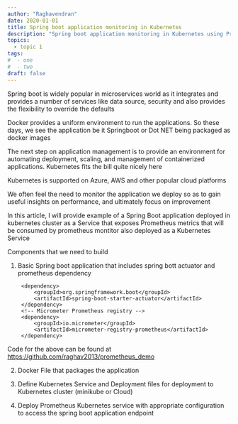 ```yaml
---
author: "Raghavendran"
date: 2020-01-01
title: Spring boot application monitoring in Kubernetes
description: "Spring boot application monitoring in Kubernetes using Prometheus"
topics:
  - topic 1
tags:
#  - one
#  - two
draft: false
---
```


Spring boot is widely popular in microservices world as it integrates and provides a number of services like data source, security  and also provides the flexibility to override the defaults 

Docker provides a uniform  environment to run the applications. So these days, we see the application be it Springboot  or Dot NET being packaged as docker images

The next step on application management  is to provide an environment for automating deployment, scaling, and management of containerized applications. Kubernetes fits the bill quite nicely here

Kubernetes is supported  on Azure, AWS and other popular cloud platforms 

We often feel the need to monitor the application we deploy so as to gain useful insights on performance, and ultimately focus on improvement

In this article, I will provide example of a Spring Boot application deployed in kubernetes cluster as a Service that exposes Prometheus metrics that will be consumed by prometheus montitor also deployed as a Kubernetes Service


Components that we need to build

1. Basic Spring boot application that includes spring bott actuator and prometheus dependency

		<dependency>
			<groupId>org.springframework.boot</groupId>
			<artifactId>spring-boot-starter-actuator</artifactId>
		</dependency>
		<!-- Micrometer Prometheus registry -->
		<dependency>
			<groupId>io.micrometer</groupId>
			<artifactId>micrometer-registry-prometheus</artifactId>
		</dependency>

Code for the above can be found at https://github.com/raghav2013/prometheus_demo

2. Docker File that packages the application 

3. Define Kubernetes Service and Deployment files for deployment to Kubernetes cluster (minikube or Cloud) 

4. Deploy Prometheus Kubernetes service with appropriate configuration to access the spring boot application endpoint








